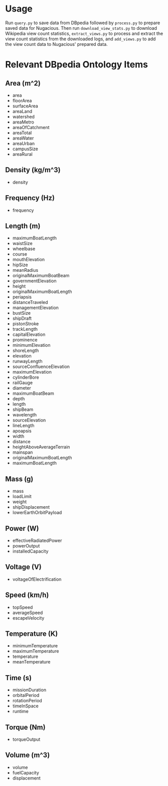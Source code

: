 # Usage

Run `query.py` to save data from DBpedia followed by `process.py` to prepare
saved data for Nugacious. Then run `download_view_stats.py` to download
Wikipedia view count statistics, `extract_views.py` to process and extract the
view count statistics from the downloaded logs, and `add_views.py` to add the
view count data to Nugacious' prepared data.

# Relevant DBpedia Ontology Items

## Area (m^2)

* area
* floorArea
* surfaceArea
* areaLand
* watershed
* areaMetro
* areaOfCatchment
* areaTotal
* areaWater
* areaUrban
* campusSize
* areaRural


## Density (kg/m^3)

* density


## Frequency (Hz)

* frequency


## Length (m)

* maximumBoatLength
* waistSize
* wheelbase
* course
* mouthElevation
* hipSize
* meanRadius
* originalMaximumBoatBeam
* governmentElevation
* height
* originalMaximumBoatLength
* periapsis
* distanceTraveled
* managementElevation
* bustSize
* shipDraft
* pistonStroke
* trackLength
* capitalElevation
* prominence
* minimumElevation
* shoreLength
* elevation
* runwayLength
* sourceConfluenceElevation
* maximumElevation
* cylinderBore
* railGauge
* diameter
* maximumBoatBeam
* depth
* length
* shipBeam
* wavelength
* sourceElevation
* lineLength
* apoapsis
* width
* distance
* heightAboveAverageTerrain
* mainspan
* originalMaximumBoatLength
* maximumBoatLength


## Mass (g)

* mass
* loadLimit
* weight
* shipDisplacement
* lowerEarthOrbitPayload


## Power (W)

* effectiveRadiatedPower
* powerOutput
* installedCapacity


## Voltage (V)

* voltageOfElectrification


## Speed (km/h)

* topSpeed
* averageSpeed
* escapeVelocity


## Temperature (K)

* minimumTemperature
* maximumTemperature
* temperature
* meanTemperature


## Time (s)

* missionDuration
* orbitalPeriod
* rotationPeriod
* timeInSpace
* runtime


## Torque (Nm)

* torqueOutput


## Volume (m^3)

* volume
* fuelCapacity
* displacement
